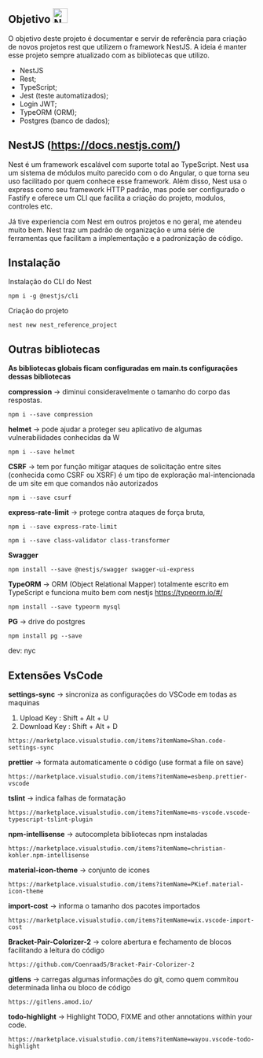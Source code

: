## Objetivo <img src="https://d33wubrfki0l68.cloudfront.net/49c2be6f2607b5c12dd27f8ecc8521723447975d/f05c5/logo-small.cbbeba89.svg" alt="NestJs" width="30px" height="30px">

O objetivo deste projeto é documentar e servir de referência para criação de novos projetos rest que utilizem o framework NestJS. A ideia é manter esse projeto sempre atualizado com as bibliotecas que utilizo.

- NestJS
- Rest;
- TypeScript;
- Jest (teste automatizados);
- Login JWT;
- TypeORM (ORM);
- Postgres (banco de dados);

## NestJS (https://docs.nestjs.com/)

Nest é um framework escalável com suporte total ao TypeScript. Nest usa um sistema de módulos muito parecido com o do Angular, o que torna seu uso facilitado por quem conhece esse framework. Além disso, Nest usa o express como seu framework HTTP padrão, mas pode ser configurado o Fastify e oferece um CLI que facilita a criação do projeto, modulos, controles etc.

Já tive experiencia com Nest em outros projetos e no geral, me atendeu muito bem. Nest traz um padrão de organização e uma série de ferramentas que facilitam a implementação e a padronização de código.

## Instalação

Instalação do CLI do Nest

`npm i -g @nestjs/cli`

Criação do projeto

`nest new nest_reference_project`

## Outras bibliotecas

**As bibliotecas globais ficam configuradas em main.ts configurações dessas bibliotecas**

**compression** -> diminui consideravelmente o tamanho do corpo das respostas.

`npm i --save compression`

**helmet** -> pode ajudar a proteger seu aplicativo de algumas vulnerabilidades conhecidas da W

`npm i --save helmet`

**CSRF** -> tem por função mitigar ataques de solicitação entre sites (conhecida como CSRF ou XSRF) é um tipo de exploração mal-intencionada de um site em que comandos não autorizados

`npm i --save csurf`

**express-rate-limit** -> protege contra ataques de força bruta,

`npm i --save express-rate-limit`

`npm i --save class-validator class-transformer`

**Swagger**

`npm install --save @nestjs/swagger swagger-ui-express`

**TypeORM** -> ORM (Object Relational Mapper) totalmente escrito em TypeScript e funciona muito bem com nestjs
https://typeorm.io/#/

`npm install --save typeorm mysql`

**PG** -> drive do postgres

`npm install pg --save`

dev:
nyc

## Extensões VsCode

**settings-sync** -> sincroniza as configurações do VSCode em todas as maquinas

1. Upload Key : Shift + Alt + U
2. Download Key : Shift + Alt + D

`https://marketplace.visualstudio.com/items?itemName=Shan.code-settings-sync`

**prettier** -> formata automaticamente o código (use format a file on save)

`https://marketplace.visualstudio.com/items?itemName=esbenp.prettier-vscode`

**tslint** -> indica falhas de formatação

`https://marketplace.visualstudio.com/items?itemName=ms-vscode.vscode-typescript-tslint-plugin`

**npm-intellisense** -> autocompleta bibliotecas npm instaladas

`https://marketplace.visualstudio.com/items?itemName=christian-kohler.npm-intellisense`

**material-icon-theme** -> conjunto de icones

`https://marketplace.visualstudio.com/items?itemName=PKief.material-icon-theme`

**import-cost** -> informa o tamanho dos pacotes importados

`https://marketplace.visualstudio.com/items?itemName=wix.vscode-import-cost`

**Bracket-Pair-Colorizer-2** -> colore abertura e fechamento de blocos facilitando a leitura do código

`https://github.com/CoenraadS/Bracket-Pair-Colorizer-2`

**gitlens** -> carregas algumas informações do git, como quem commitou determinada linha ou bloco de código

`https://gitlens.amod.io/`

**todo-highlight** -> Highlight TODO, FIXME and other annotations within your code.

`https://marketplace.visualstudio.com/items?itemName=wayou.vscode-todo-highlight`
